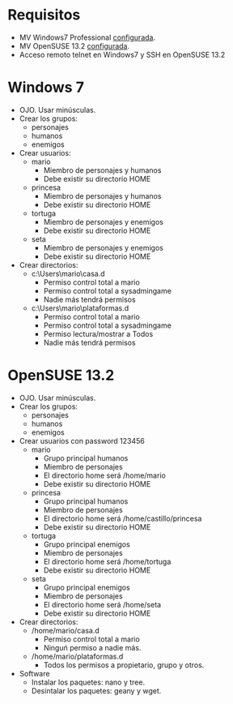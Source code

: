 
# Requisitos

* MV Windows7 Professional [configurada](../../global/configuracion/windows.md).
* MV OpenSUSE 13.2 [configurada](../../global/configuracion/opensuse.md).
* Acceso remoto telnet en Windows7 y SSH en OpenSUSE 13.2

# Windows 7

* OJO. Usar minúsculas.
* Crear los grupos:
    * personajes
    * humanos
    * enemigos
* Crear usuarios:
    * mario
        * Miembro de personajes y humanos
        * Debe existir su directorio HOME
    * princesa
        * Miembro de personajes y humanos
        * Debe existir su directorio HOME
    * tortuga
        * Miembro de personajes y enemigos
        * Debe existir su directorio HOME
    * seta
        * Miembro de personajes y enemigos
        * Debe existir su directorio HOME
* Crear directorios:
    * c:\Users\mario\casa.d
        * Permiso control total a mario
        * Permiso control total a sysadmingame
        * Nadie más tendrá permisos
    * c:\Users\mario\plataformas.d
        * Permiso control total a mario
        * Permiso control total a sysadmingame
        * Permiso lectura/mostrar a Todos
        * Nadie más tendrá permisos

# OpenSUSE 13.2

* OJO. Usar minúsculas.
* Crear los grupos:
    * personajes
    * humanos
    * enemigos
* Crear usuarios con password 123456
    * mario
        * Grupo principal humanos
        * Miembro de personajes
        * El directorio home será /home/mario
        * Debe existir su directorio HOME
    * princesa
        * Grupo principal humanos
        * Miembro de personajes
        * El directorio home será /home/castillo/princesa
        * Debe existir su directorio HOME
    * tortuga
        * Grupo principal enemigos
        * Miembro de personajes
        * El directorio home será /home/tortuga
        * Debe existir su directorio HOME
    * seta
        * Grupo principal enemigos
        * Miembro de personajes
        * El directorio home será /home/seta
        * Debe existir su directorio HOME
* Crear directorios:
    * /home/mario/casa.d
        * Permiso control total a mario
        * Ninguń permiso a nadie más.
    * /home/mario/plataformas.d
        * Todos los permisos a propietario, grupo y otros.
* Software
    * Instalar los paquetes: nano y tree.
    * Desintalar los paquetes: geany y wget.

